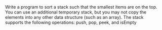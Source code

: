 Write a program to sort a stack such that the smallest items are on the top.  You can use an additional temporary stack, but you may not copy the elements into any other data structure (such as an array).  The stack supports the following operations: push, pop, peek, and isEmpty